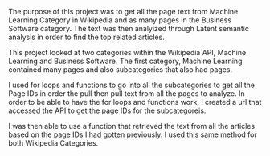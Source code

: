 The purpose of this project was to get all the page text from Machine Learning Category in Wikipedia and as many pages in the Business Software category.
The text was then analyized through Latent semantic analysis in order to find the top related articles. 


This project looked at two categories within the Wikipedia API, Machine Learning and Business Software. 
The first category, Machine Learning contained many pages and also subcategories that also had pages. 

I used for loops and functions to go into all the subcategories to get all the Page IDs in order the pull then pull text from all the pages to analyze.
In order to be able to have the for loops and functions work, I created a url that accessed the API to get the page IDs for the subcategoreis.

I was then able to use a function that retrieved the text from all the articles based on the page IDs I had gotten previously. 
I used this same method for both Wikipedia Categories.
